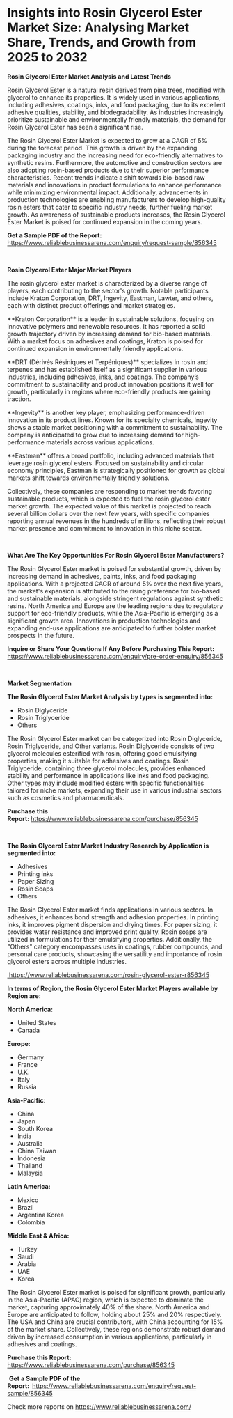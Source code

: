 <p><h1>Insights into Rosin Glycerol Ester Market Size: Analysing Market Share, Trends, and Growth from 2025 to 2032</h1></p><p><strong>Rosin Glycerol Ester Market Analysis and Latest Trends</strong></p>
<p><p>Rosin Glycerol Ester is a natural resin derived from pine trees, modified with glycerol to enhance its properties. It is widely used in various applications, including adhesives, coatings, inks, and food packaging, due to its excellent adhesive qualities, stability, and biodegradability. As industries increasingly prioritize sustainable and environmentally friendly materials, the demand for Rosin Glycerol Ester has seen a significant rise.</p><p>The Rosin Glycerol Ester Market is expected to grow at a CAGR of 5% during the forecast period. This growth is driven by the expanding packaging industry and the increasing need for eco-friendly alternatives to synthetic resins. Furthermore, the automotive and construction sectors are also adopting rosin-based products due to their superior performance characteristics. Recent trends indicate a shift towards bio-based raw materials and innovations in product formulations to enhance performance while minimizing environmental impact. Additionally, advancements in production technologies are enabling manufacturers to develop high-quality rosin esters that cater to specific industry needs, further fueling market growth. As awareness of sustainable products increases, the Rosin Glycerol Ester Market is poised for continued expansion in the coming years.</p></p>
<p><strong>Get a Sample PDF of the Report:&nbsp;</strong> <a href="https://www.reliablebusinessarena.com/enquiry/request-sample/856345?utm_campaign=3121&utm_medium=2&utm_source=Github&utm_content=ia&utm_term=31032025&utm_id=rosin-glycerol-ester">https://www.reliablebusinessarena.com/enquiry/request-sample/856345</a></p>
<p>&nbsp;</p>
<p><strong>Rosin Glycerol Ester Major Market Players</strong></p>
<p><p>The rosin glycerol ester market is characterized by a diverse range of players, each contributing to the sector's growth. Notable participants include Kraton Corporation, DRT, Ingevity, Eastman, Lawter, and others, each with distinct product offerings and market strategies.</p><p>**Kraton Corporation** is a leader in sustainable solutions, focusing on innovative polymers and renewable resources. It has reported a solid growth trajectory driven by increasing demand for bio-based materials. With a market focus on adhesives and coatings, Kraton is poised for continued expansion in environmentally friendly applications.</p><p>**DRT (Dérivés Résiniques et Terpéniques)** specializes in rosin and terpenes and has established itself as a significant supplier in various industries, including adhesives, inks, and coatings. The company’s commitment to sustainability and product innovation positions it well for growth, particularly in regions where eco-friendly products are gaining traction.</p><p>**Ingevity** is another key player, emphasizing performance-driven innovation in its product lines. Known for its specialty chemicals, Ingevity shows a stable market positioning with a commitment to sustainability. The company is anticipated to grow due to increasing demand for high-performance materials across various applications.</p><p>**Eastman** offers a broad portfolio, including advanced materials that leverage rosin glycerol esters. Focused on sustainability and circular economy principles, Eastman is strategically positioned for growth as global markets shift towards environmentally friendly solutions.</p><p>Collectively, these companies are responding to market trends favoring sustainable products, which is expected to fuel the rosin glycerol ester market growth. The expected value of this market is projected to reach several billion dollars over the next few years, with specific companies reporting annual revenues in the hundreds of millions, reflecting their robust market presence and commitment to innovation in this niche sector.</p></p>
<p>&nbsp;</p>
<p><strong>What Are The Key Opportunities For Rosin Glycerol Ester Manufacturers?</strong></p>
<p><p>The Rosin Glycerol Ester market is poised for substantial growth, driven by increasing demand in adhesives, paints, inks, and food packaging applications. With a projected CAGR of around 5% over the next five years, the market's expansion is attributed to the rising preference for bio-based and sustainable materials, alongside stringent regulations against synthetic resins. North America and Europe are the leading regions due to regulatory support for eco-friendly products, while the Asia-Pacific is emerging as a significant growth area. Innovations in production technologies and expanding end-use applications are anticipated to further bolster market prospects in the future.</p></p>
<p><strong>Inquire or Share Your Questions If Any Before Purchasing This Report:</strong> <a href="https://www.reliablebusinessarena.com/enquiry/pre-order-enquiry/856345?utm_campaign=3121&utm_medium=2&utm_source=Github&utm_content=ia&utm_term=31032025&utm_id=rosin-glycerol-ester">https://www.reliablebusinessarena.com/enquiry/pre-order-enquiry/856345</a></p>
<p>&nbsp;</p>
<p><strong>Market Segmentation</strong></p>
<p><strong>The Rosin Glycerol Ester Market Analysis by types is segmented into:</strong></p>
<p><ul><li>Rosin Diglyceride</li><li>Rosin Triglyceride</li><li>Others</li></ul></p>
<p><p>The Rosin Glycerol Ester market can be categorized into Rosin Diglyceride, Rosin Triglyceride, and Other variants. Rosin Diglyceride consists of two glycerol molecules esterified with rosin, offering good emulsifying properties, making it suitable for adhesives and coatings. Rosin Triglyceride, containing three glycerol molecules, provides enhanced stability and performance in applications like inks and food packaging. Other types may include modified esters with specific functionalities tailored for niche markets, expanding their use in various industrial sectors such as cosmetics and pharmaceuticals.</p></p>
<p><strong>Purchase this Report:&nbsp;</strong><a href="https://www.reliablebusinessarena.com/purchase/856345?utm_campaign=3121&utm_medium=2&utm_source=Github&utm_content=ia&utm_term=31032025&utm_id=rosin-glycerol-ester">https://www.reliablebusinessarena.com/purchase/856345</a></p>
<p>&nbsp;</p>
<p><strong>The Rosin Glycerol Ester Market Industry Research by Application is segmented into:</strong></p>
<p><ul><li>Adhesives</li><li>Printing inks</li><li>Paper Sizing</li><li>Rosin Soaps</li><li>Others</li></ul></p>
<p><p>The Rosin Glycerol Ester market finds applications in various sectors. In adhesives, it enhances bond strength and adhesion properties. In printing inks, it improves pigment dispersion and drying times. For paper sizing, it provides water resistance and improved print quality. Rosin soaps are utilized in formulations for their emulsifying properties. Additionally, the "Others" category encompasses uses in coatings, rubber compounds, and personal care products, showcasing the versatility and importance of rosin glycerol esters across multiple industries.</p></p>
<p><a href="https://www.reliablebusinessarena.com/rosin-glycerol-ester-r856345?utm_campaign=3121&utm_medium=2&utm_source=Github&utm_content=ia&utm_term=31032025&utm_id=rosin-glycerol-ester">&nbsp;https://www.reliablebusinessarena.com/rosin-glycerol-ester-r856345</a></p>
<p><strong>In terms of Region, the Rosin Glycerol Ester Market Players available by Region are:</strong></p>
<p>
    <p> <strong> North America: </strong>
        <ul>
            <li>United States</li>
            <li>Canada</li>
        </ul>
        </p> 
    <p> <strong> Europe: </strong>
        <ul>
            <li>Germany</li>
            <li>France</li>
            <li>U.K.</li>
            <li>Italy</li>
            <li>Russia</li>
        </ul>
        </p> 
    <p> <strong> Asia-Pacific: </strong>
        <ul>
            <li>China</li>
            <li>Japan</li>
            <li>South Korea</li>
            <li>India</li>
            <li>Australia</li>
            <li>China Taiwan</li>
            <li>Indonesia</li>
            <li>Thailand</li>
            <li>Malaysia</li>
        </ul>
        </p> 
    <p> <strong> Latin America: </strong>
        <ul>
            <li>Mexico</li>
            <li>Brazil</li>
            <li>Argentina Korea</li>
            <li>Colombia</li>
        </ul>
        </p> 
    <p> <strong> Middle East & Africa: </strong>
        <ul>
            <li>Turkey</li>
            <li>Saudi</li>
            <li>Arabia</li>
            <li>UAE</li>
            <li>Korea</li>
        </ul>
    </p>
    </p>
<p><p>The Rosin Glycerol Ester market is poised for significant growth, particularly in the Asia-Pacific (APAC) region, which is expected to dominate the market, capturing approximately 40% of the share. North America and Europe are anticipated to follow, holding about 25% and 20% respectively. The USA and China are crucial contributors, with China accounting for 15% of the market share. Collectively, these regions demonstrate robust demand driven by increased consumption in various applications, particularly in adhesives and coatings.</p></p>
<p><strong>Purchase this Report: </strong><a href="https://www.reliablebusinessarena.com/purchase/856345?utm_campaign=3121&utm_medium=2&utm_source=Github&utm_content=ia&utm_term=31032025&utm_id=rosin-glycerol-ester">https://www.reliablebusinessarena.com/purchase/856345</a></p>
<p>&nbsp;<strong>Get a Sample PDF of the Report:&nbsp;&nbsp;</strong><a href="https://www.reliablebusinessarena.com/enquiry/request-sample/856345?utm_campaign=3121&utm_medium=2&utm_source=Github&utm_content=ia&utm_term=31032025&utm_id=rosin-glycerol-ester">https://www.reliablebusinessarena.com/enquiry/request-sample/856345</a></p>
<p><strong></strong></p>
<p>Check more reports on <a href="https://www.reliablebusinessarena.com/?utm_campaign=3121&utm_medium=2&utm_source=Github&utm_content=ia&utm_term=31032025&utm_id=rosin-glycerol-ester">https://www.reliablebusinessarena.com/</a></p>